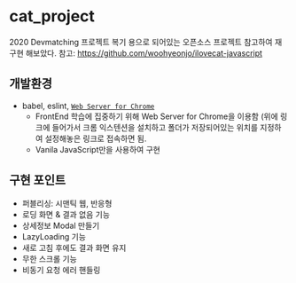 # cat_project

2020 Devmatching 프로젝트 복기 용으로 되어있는 오픈소스 프로젝트 참고하여 재구현 해보았다.
참고: https://github.com/woohyeonjo/ilovecat-javascript

## 개발환경

- babel, eslint, [`Web Server for Chrome`](https://chrome.google.com/webstore/detail/web-server-for-chrome/ofhbbkphhbklhfoeikjpcbhemlocgigb)
  - FrontEnd 학습에 집중하기 위해 Web Server for Chrome을 이용함 (위에 링크에 들어가서 크롬 익스텐션을 설치하고 폴더가 저장되어있는 위치를 지정하여 설정해놓은 링크로 접속하면 됨.
  - Vanila JavaScript만을 사용하여 구현

## 구현 포인트

- 퍼블리싱: 시맨틱 웹, 반응형
- 로딩 화면 & 결과 없음 기능
- 상세정보 Modal 만들기
- LazyLoading 기능
- 새로 고침 후에도 결과 화면 유지
- 무한 스크롤 기능
- 비동기 요청 에러 핸들링

